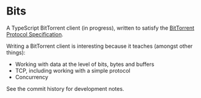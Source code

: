 # Bits

A TypeScript BitTorrent client (in progress), written to satisfy the [BitTorrent Protocol Specification](http://bittorrent.org/beps/bep_0003.html).

Writing a BitTorrent client is interesting because it teaches (amongst other things):

* Working with data at the level of bits, bytes and buffers
* TCP, including working with a simple protocol
* Concurrency

See the commit history for development notes.
